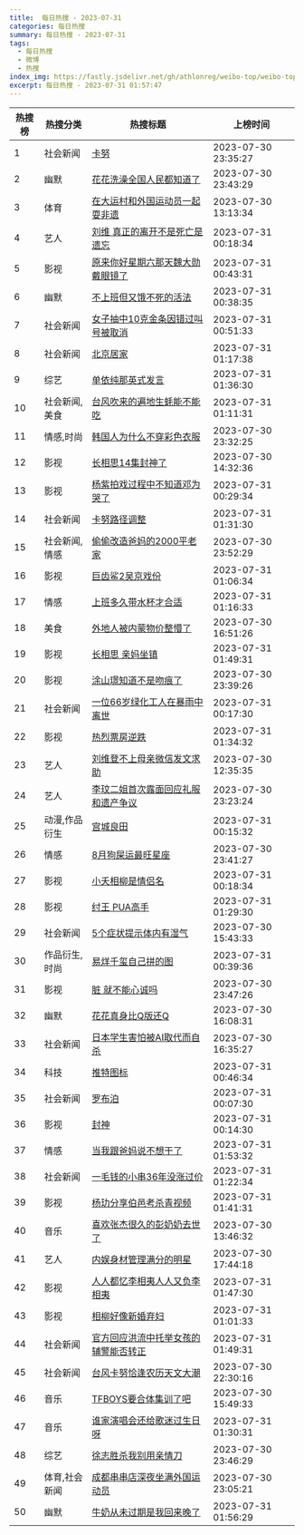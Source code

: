 ```yaml
---
title:  每日热搜 - 2023-07-31
categories: 每日热搜
summary: 每日热搜 - 2023-07-31
tags:
  - 每日热搜
  - 微博
  - 热搜
index_img: https://fastly.jsdelivr.net/gh/athlonreg/weibo-top/weibo-top.jpeg
excerpt: 每日热搜 - 2023-07-31 01:57:47
---
```


| 热搜榜 | 热搜分类 | 热搜标题 | 上榜时间 |
| --- | --- | --- | --- |
| 1 | 社会新闻 | [卡努](https://s.weibo.com/weibo%3Fq%3D%2523%E5%8D%A1%E5%8A%AA%2523) | 2023-07-30 23:35:27 | 
| 2 | 幽默 | [花花洗澡全国人民都知道了](https://s.weibo.com/weibo%3Fq%3D%2523%E8%8A%B1%E8%8A%B1%E6%B4%97%E6%BE%A1%E5%85%A8%E5%9B%BD%E4%BA%BA%E6%B0%91%E9%83%BD%E7%9F%A5%E9%81%93%E4%BA%86%2523) | 2023-07-30 23:43:29 | 
| 3 | 体育 | [在大运村和外国运动员一起耍非遗](https://s.weibo.com/weibo%3Fq%3D%2523%E5%9C%A8%E5%A4%A7%E8%BF%90%E6%9D%91%E5%92%8C%E5%A4%96%E5%9B%BD%E8%BF%90%E5%8A%A8%E5%91%98%E4%B8%80%E8%B5%B7%E8%80%8D%E9%9D%9E%E9%81%97%2523) | 2023-07-30 13:13:34 | 
| 4 | 艺人 | [刘维 真正的离开不是死亡是遗忘](https://s.weibo.com/weibo%3Fq%3D%2523%E5%88%98%E7%BB%B4%20%E7%9C%9F%E6%AD%A3%E7%9A%84%E7%A6%BB%E5%BC%80%E4%B8%8D%E6%98%AF%E6%AD%BB%E4%BA%A1%E6%98%AF%E9%81%97%E5%BF%98%2523) | 2023-07-31 00:18:34 | 
| 5 | 影视 | [原来你好星期六那天魏大勋戴眼镜了](https://s.weibo.com/weibo%3Fq%3D%2523%E5%8E%9F%E6%9D%A5%E4%BD%A0%E5%A5%BD%E6%98%9F%E6%9C%9F%E5%85%AD%E9%82%A3%E5%A4%A9%E9%AD%8F%E5%A4%A7%E5%8B%8B%E6%88%B4%E7%9C%BC%E9%95%9C%E4%BA%86%2523) | 2023-07-31 00:43:31 | 
| 6 | 幽默 | [不上班但又饿不死的活法](https://s.weibo.com/weibo%3Fq%3D%2523%E4%B8%8D%E4%B8%8A%E7%8F%AD%E4%BD%86%E5%8F%88%E9%A5%BF%E4%B8%8D%E6%AD%BB%E7%9A%84%E6%B4%BB%E6%B3%95%2523) | 2023-07-31 00:38:35 | 
| 7 | 社会新闻 | [女子抽中10克金条因错过叫号被取消](https://s.weibo.com/weibo%3Fq%3D%2523%E5%A5%B3%E5%AD%90%E6%8A%BD%E4%B8%AD10%E5%85%8B%E9%87%91%E6%9D%A1%E5%9B%A0%E9%94%99%E8%BF%87%E5%8F%AB%E5%8F%B7%E8%A2%AB%E5%8F%96%E6%B6%88%2523) | 2023-07-31 00:51:33 | 
| 8 | 社会新闻 | [北京居家](https://s.weibo.com/weibo%3Fq%3D%2523%E5%8C%97%E4%BA%AC%E5%B1%85%E5%AE%B6%2523) | 2023-07-31 01:17:38 | 
| 9 | 综艺 | [单依纯那英式发言](https://s.weibo.com/weibo%3Fq%3D%2523%E5%8D%95%E4%BE%9D%E7%BA%AF%E9%82%A3%E8%8B%B1%E5%BC%8F%E5%8F%91%E8%A8%80%2523) | 2023-07-31 01:36:30 | 
| 10 | 社会新闻,美食 | [台风吹来的遍地生蚝能不能吃](https://s.weibo.com/weibo%3Fq%3D%2523%E5%8F%B0%E9%A3%8E%E5%90%B9%E6%9D%A5%E7%9A%84%E9%81%8D%E5%9C%B0%E7%94%9F%E8%9A%9D%E8%83%BD%E4%B8%8D%E8%83%BD%E5%90%83%2523) | 2023-07-31 01:11:31 | 
| 11 | 情感,时尚 | [韩国人为什么不穿彩色衣服](https://s.weibo.com/weibo%3Fq%3D%2523%E9%9F%A9%E5%9B%BD%E4%BA%BA%E4%B8%BA%E4%BB%80%E4%B9%88%E4%B8%8D%E7%A9%BF%E5%BD%A9%E8%89%B2%E8%A1%A3%E6%9C%8D%2523) | 2023-07-30 23:32:25 | 
| 12 | 影视 | [长相思14集封神了](https://s.weibo.com/weibo%3Fq%3D%2523%E9%95%BF%E7%9B%B8%E6%80%9D14%E9%9B%86%E5%B0%81%E7%A5%9E%E4%BA%86%2523) | 2023-07-30 14:32:36 | 
| 13 | 影视 | [杨紫拍戏过程中不知道邓为哭了](https://s.weibo.com/weibo%3Fq%3D%2523%E6%9D%A8%E7%B4%AB%E6%8B%8D%E6%88%8F%E8%BF%87%E7%A8%8B%E4%B8%AD%E4%B8%8D%E7%9F%A5%E9%81%93%E9%82%93%E4%B8%BA%E5%93%AD%E4%BA%86%2523) | 2023-07-31 00:29:34 | 
| 14 | 社会新闻 | [卡努路径调整](https://s.weibo.com/weibo%3Fq%3D%2523%E5%8D%A1%E5%8A%AA%E8%B7%AF%E5%BE%84%E8%B0%83%E6%95%B4%2523) | 2023-07-31 01:31:30 | 
| 15 | 社会新闻,情感 | [偷偷改造爸妈的2000平老家](https://s.weibo.com/weibo%3Fq%3D%2523%E5%81%B7%E5%81%B7%E6%94%B9%E9%80%A0%E7%88%B8%E5%A6%88%E7%9A%842000%E5%B9%B3%E8%80%81%E5%AE%B6%2523) | 2023-07-30 23:52:29 | 
| 16 | 影视 | [巨齿鲨2吴京戏份](https://s.weibo.com/weibo%3Fq%3D%2523%E5%B7%A8%E9%BD%BF%E9%B2%A82%E5%90%B4%E4%BA%AC%E6%88%8F%E4%BB%BD%2523) | 2023-07-31 01:06:34 | 
| 17 | 情感 | [上班多久带水杯才合适](https://s.weibo.com/weibo%3Fq%3D%2523%E4%B8%8A%E7%8F%AD%E5%A4%9A%E4%B9%85%E5%B8%A6%E6%B0%B4%E6%9D%AF%E6%89%8D%E5%90%88%E9%80%82%2523) | 2023-07-31 01:16:33 | 
| 18 | 美食 | [外地人被内蒙物价整懵了](https://s.weibo.com/weibo%3Fq%3D%2523%E5%A4%96%E5%9C%B0%E4%BA%BA%E8%A2%AB%E5%86%85%E8%92%99%E7%89%A9%E4%BB%B7%E6%95%B4%E6%87%B5%E4%BA%86%2523) | 2023-07-30 16:51:26 | 
| 19 | 影视 | [长相思 亲妈坐镇](https://s.weibo.com/weibo%3Fq%3D%2523%E9%95%BF%E7%9B%B8%E6%80%9D%20%E4%BA%B2%E5%A6%88%E5%9D%90%E9%95%87%2523) | 2023-07-31 01:49:31 | 
| 20 | 影视 | [涂山璟知道不是吻痕了](https://s.weibo.com/weibo%3Fq%3D%2523%E6%B6%82%E5%B1%B1%E7%92%9F%E7%9F%A5%E9%81%93%E4%B8%8D%E6%98%AF%E5%90%BB%E7%97%95%E4%BA%86%2523) | 2023-07-30 23:39:26 | 
| 21 | 社会新闻 | [一位66岁绿化工人在暴雨中离世](https://s.weibo.com/weibo%3Fq%3D%2523%E4%B8%80%E4%BD%8D66%E5%B2%81%E7%BB%BF%E5%8C%96%E5%B7%A5%E4%BA%BA%E5%9C%A8%E6%9A%B4%E9%9B%A8%E4%B8%AD%E7%A6%BB%E4%B8%96%2523) | 2023-07-31 00:17:30 | 
| 22 | 影视 | [热烈票房逆跌](https://s.weibo.com/weibo%3Fq%3D%2523%E7%83%AD%E7%83%88%E7%A5%A8%E6%88%BF%E9%80%86%E8%B7%8C%2523) | 2023-07-31 01:34:32 | 
| 23 | 艺人 | [刘维登不上母亲微信发文求助](https://s.weibo.com/weibo%3Fq%3D%2523%E5%88%98%E7%BB%B4%E7%99%BB%E4%B8%8D%E4%B8%8A%E6%AF%8D%E4%BA%B2%E5%BE%AE%E4%BF%A1%E5%8F%91%E6%96%87%E6%B1%82%E5%8A%A9%2523) | 2023-07-30 12:35:35 | 
| 24 | 艺人 | [李玟二姐首次露面回应礼服和遗产争议](https://s.weibo.com/weibo%3Fq%3D%2523%E6%9D%8E%E7%8E%9F%E4%BA%8C%E5%A7%90%E9%A6%96%E6%AC%A1%E9%9C%B2%E9%9D%A2%E5%9B%9E%E5%BA%94%E7%A4%BC%E6%9C%8D%E5%92%8C%E9%81%97%E4%BA%A7%E4%BA%89%E8%AE%AE%2523) | 2023-07-30 23:23:24 | 
| 25 | 动漫,作品衍生 | [宫城良田](https://s.weibo.com/weibo%3Fq%3D%2523%E5%AE%AB%E5%9F%8E%E8%89%AF%E7%94%B0%2523) | 2023-07-31 00:15:32 | 
| 26 | 情感 | [8月狗屎运最旺星座](https://s.weibo.com/weibo%3Fq%3D%25238%E6%9C%88%E7%8B%97%E5%B1%8E%E8%BF%90%E6%9C%80%E6%97%BA%E6%98%9F%E5%BA%A7%2523) | 2023-07-30 23:41:27 | 
| 27 | 影视 | [小夭相柳是情侣名](https://s.weibo.com/weibo%3Fq%3D%2523%E5%B0%8F%E5%A4%AD%E7%9B%B8%E6%9F%B3%E6%98%AF%E6%83%85%E4%BE%A3%E5%90%8D%2523) | 2023-07-31 00:18:34 | 
| 28 | 影视 | [纣王 PUA高手](https://s.weibo.com/weibo%3Fq%3D%2523%E7%BA%A3%E7%8E%8B%20PUA%E9%AB%98%E6%89%8B%2523) | 2023-07-31 01:29:30 | 
| 29 | 社会新闻 | [5个症状提示体内有湿气](https://s.weibo.com/weibo%3Fq%3D%25235%E4%B8%AA%E7%97%87%E7%8A%B6%E6%8F%90%E7%A4%BA%E4%BD%93%E5%86%85%E6%9C%89%E6%B9%BF%E6%B0%94%2523) | 2023-07-30 15:43:33 | 
| 30 | 作品衍生,时尚 | [易烊千玺自己拼的图](https://s.weibo.com/weibo%3Fq%3D%2523%E6%98%93%E7%83%8A%E5%8D%83%E7%8E%BA%E8%87%AA%E5%B7%B1%E6%8B%BC%E7%9A%84%E5%9B%BE%2523) | 2023-07-31 00:39:36 | 
| 31 | 影视 | [脏 就不能心诚吗](https://s.weibo.com/weibo%3Fq%3D%2523%E8%84%8F%20%E5%B0%B1%E4%B8%8D%E8%83%BD%E5%BF%83%E8%AF%9A%E5%90%97%2523) | 2023-07-30 23:47:26 | 
| 32 | 幽默 | [花花真身比Q版还Q](https://s.weibo.com/weibo%3Fq%3D%2523%E8%8A%B1%E8%8A%B1%E7%9C%9F%E8%BA%AB%E6%AF%94Q%E7%89%88%E8%BF%98Q%2523) | 2023-07-30 16:08:31 | 
| 33 | 社会新闻 | [日本学生害怕被AI取代而自杀](https://s.weibo.com/weibo%3Fq%3D%2523%E6%97%A5%E6%9C%AC%E5%AD%A6%E7%94%9F%E5%AE%B3%E6%80%95%E8%A2%ABAI%E5%8F%96%E4%BB%A3%E8%80%8C%E8%87%AA%E6%9D%80%2523) | 2023-07-30 16:35:27 | 
| 34 | 科技 | [推特图标](https://s.weibo.com/weibo%3Fq%3D%2523%E6%8E%A8%E7%89%B9%E5%9B%BE%E6%A0%87%2523) | 2023-07-31 00:46:34 | 
| 35 | 社会新闻 | [罗布泊](https://s.weibo.com/weibo%3Fq%3D%2523%E7%BD%97%E5%B8%83%E6%B3%8A%2523) | 2023-07-31 00:07:30 | 
| 36 | 影视 | [封神](https://s.weibo.com/weibo%3Fq%3D%2523%E5%B0%81%E7%A5%9E%2523) | 2023-07-31 00:14:30 | 
| 37 | 情感 | [当我跟爸妈说不想干了](https://s.weibo.com/weibo%3Fq%3D%2523%E5%BD%93%E6%88%91%E8%B7%9F%E7%88%B8%E5%A6%88%E8%AF%B4%E4%B8%8D%E6%83%B3%E5%B9%B2%E4%BA%86%2523) | 2023-07-31 01:53:32 | 
| 38 | 社会新闻 | [一毛钱的小串36年没涨过价](https://s.weibo.com/weibo%3Fq%3D%2523%E4%B8%80%E6%AF%9B%E9%92%B1%E7%9A%84%E5%B0%8F%E4%B8%B236%E5%B9%B4%E6%B2%A1%E6%B6%A8%E8%BF%87%E4%BB%B7%2523) | 2023-07-31 01:22:34 | 
| 39 | 影视 | [杨玏分享伯邑考杀青视频](https://s.weibo.com/weibo%3Fq%3D%2523%E6%9D%A8%E7%8E%8F%E5%88%86%E4%BA%AB%E4%BC%AF%E9%82%91%E8%80%83%E6%9D%80%E9%9D%92%E8%A7%86%E9%A2%91%2523) | 2023-07-31 01:41:31 | 
| 40 | 音乐 | [喜欢张杰很久的彭奶奶去世了](https://s.weibo.com/weibo%3Fq%3D%2523%E5%96%9C%E6%AC%A2%E5%BC%A0%E6%9D%B0%E5%BE%88%E4%B9%85%E7%9A%84%E5%BD%AD%E5%A5%B6%E5%A5%B6%E5%8E%BB%E4%B8%96%E4%BA%86%2523) | 2023-07-30 13:46:32 | 
| 41 | 艺人 | [内娱身材管理满分的明星](https://s.weibo.com/weibo%3Fq%3D%2523%E5%86%85%E5%A8%B1%E8%BA%AB%E6%9D%90%E7%AE%A1%E7%90%86%E6%BB%A1%E5%88%86%E7%9A%84%E6%98%8E%E6%98%9F%2523) | 2023-07-30 17:44:18 | 
| 42 | 影视 | [人人都忆李相夷人人又负李相夷](https://s.weibo.com/weibo%3Fq%3D%2523%E4%BA%BA%E4%BA%BA%E9%83%BD%E5%BF%86%E6%9D%8E%E7%9B%B8%E5%A4%B7%E4%BA%BA%E4%BA%BA%E5%8F%88%E8%B4%9F%E6%9D%8E%E7%9B%B8%E5%A4%B7%2523) | 2023-07-31 01:47:30 | 
| 43 | 影视 | [相柳好像新婚弃妇](https://s.weibo.com/weibo%3Fq%3D%2523%E7%9B%B8%E6%9F%B3%E5%A5%BD%E5%83%8F%E6%96%B0%E5%A9%9A%E5%BC%83%E5%A6%87%2523) | 2023-07-31 01:01:33 | 
| 44 | 社会新闻 | [官方回应洪流中托举女孩的辅警能否转正](https://s.weibo.com/weibo%3Fq%3D%2523%E5%AE%98%E6%96%B9%E5%9B%9E%E5%BA%94%E6%B4%AA%E6%B5%81%E4%B8%AD%E6%89%98%E4%B8%BE%E5%A5%B3%E5%AD%A9%E7%9A%84%E8%BE%85%E8%AD%A6%E8%83%BD%E5%90%A6%E8%BD%AC%E6%AD%A3%2523) | 2023-07-31 01:49:31 | 
| 45 | 社会新闻 | [台风卡努恰逢农历天文大潮](https://s.weibo.com/weibo%3Fq%3D%2523%E5%8F%B0%E9%A3%8E%E5%8D%A1%E5%8A%AA%E6%81%B0%E9%80%A2%E5%86%9C%E5%8E%86%E5%A4%A9%E6%96%87%E5%A4%A7%E6%BD%AE%2523) | 2023-07-30 22:30:16 | 
| 46 | 音乐 | [TFBOYS要合体集训了吧](https://s.weibo.com/weibo%3Fq%3D%2523TFBOYS%E8%A6%81%E5%90%88%E4%BD%93%E9%9B%86%E8%AE%AD%E4%BA%86%E5%90%A7%2523) | 2023-07-30 15:49:33 | 
| 47 | 音乐 | [谁家演唱会还给歌迷过生日呀](https://s.weibo.com/weibo%3Fq%3D%2523%E8%B0%81%E5%AE%B6%E6%BC%94%E5%94%B1%E4%BC%9A%E8%BF%98%E7%BB%99%E6%AD%8C%E8%BF%B7%E8%BF%87%E7%94%9F%E6%97%A5%E5%91%80%2523) | 2023-07-31 01:30:31 | 
| 48 | 综艺 | [徐志胜杀我别用亲情刀](https://s.weibo.com/weibo%3Fq%3D%2523%E5%BE%90%E5%BF%97%E8%83%9C%E6%9D%80%E6%88%91%E5%88%AB%E7%94%A8%E4%BA%B2%E6%83%85%E5%88%80%2523) | 2023-07-30 23:46:29 | 
| 49 | 体育,社会新闻 | [成都串串店深夜坐满外国运动员](https://s.weibo.com/weibo%3Fq%3D%2523%E6%88%90%E9%83%BD%E4%B8%B2%E4%B8%B2%E5%BA%97%E6%B7%B1%E5%A4%9C%E5%9D%90%E6%BB%A1%E5%A4%96%E5%9B%BD%E8%BF%90%E5%8A%A8%E5%91%98%2523) | 2023-07-30 23:05:21 | 
| 50 | 幽默 | [牛奶从未过期是我回来晚了](https://s.weibo.com/weibo%3Fq%3D%2523%E7%89%9B%E5%A5%B6%E4%BB%8E%E6%9C%AA%E8%BF%87%E6%9C%9F%E6%98%AF%E6%88%91%E5%9B%9E%E6%9D%A5%E6%99%9A%E4%BA%86%2523) | 2023-07-31 01:56:29 | 
